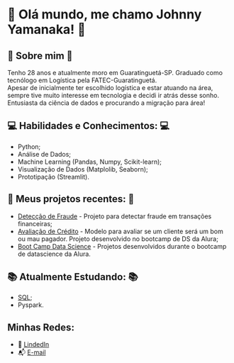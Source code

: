 # :wave: Olá mundo, me chamo Johnny Yamanaka! :wave:

## :telescope: Sobre mim :telescope:
Tenho 28 anos e atualmente moro em Guaratinguetá-SP. Graduado como tecnólogo em Logística pela FATEC-Guaratinguetá.    
Apesar de inicialmente ter escolhido logística e estar atuando na área, sempre tive muito interesse em tecnologia e decidi ir atrás desse sonho.  
Entusiasta da ciência de dados e procurando a migração para área!

## :computer: Habilidades e Conhecimentos: :computer:
* Python;
* Análise de Dados;
* Machine Learning (Pandas, Numpy, Scikit-learn);
* Visualização de Dados (Matplolib, Seaborn);
* Prototipação (Streamlit).

## :dart: Meus projetos recentes: :dart:
* [Detecção de Fraude](https://github.com/JohnnyYamanaka/deteccao-fraude) -  Projeto para detectar fraude em transações financeiras;
* [Avaliação de Crédito](https://github.com/JohnnyYamanaka/avaliador-credito) - Modelo para avaliar se um cliente será um bom ou mau pagador. Projeto desenvolvido no bootcamp de DS da Alura;
* [Boot Camp Data Science](https://github.com/JohnnyYamanaka/bootcamp-ds-alura) - Projetos desenvolvidos durante o bootcamp de datascience da Alura.

## :books: Atualmente Estudando: :books:
* [SQL](https://github.com/JohnnyYamanaka/sql-learning);
* Pyspark.

## Minhas Redes:
* :raising_hand: [LindedIn](https://www.linkedin.com/in/johnny-yamanaka/)
* :mailbox_with_mail: [E-mail](yamanaka.johnny@outlook.com)
